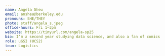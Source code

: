 ```yaml
---
name: Angela Sheu
email: ansheu@berkeley.edu
pronouns: SHE/THEY
photo: staff/angela_s.jpeg
office-hours: Fri 1–3pm
website: https://tinyurl.com/angela-sp25
bio: I’m a second year studying data science, and also a fan of comics and poetry. :) Welcome to Data 8!
role: uGSI (UCS2)
team: Logistics
---
```

